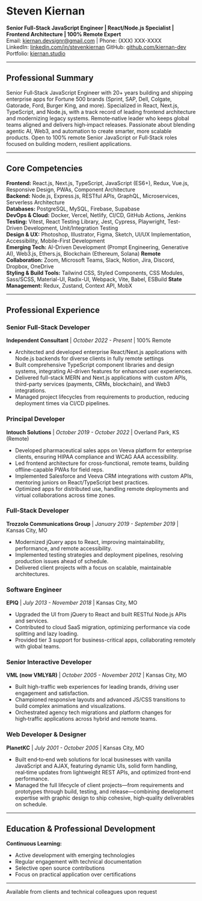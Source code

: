 # Steven Kiernan

**Senior Full-Stack JavaScript Engineer | React/Node.js Specialist | Frontend Architecture | 100% Remote Expert**  
Email: <kiernan.devsignr@gmail.com> | Phone: (XXX) XXX-XXXX  
LinkedIn: [linkedin.com/in/stevenkiernan](https://linkedin.com/in/stevenkiernan)
GitHub: [github.com/kiernan-dev](https://github.com/kiernan-dev)  
Portfolio: [kiernan.studio](https://kiernan.studio)

---

## Professional Summary

Senior Full‑Stack JavaScript Engineer with 20+ years building and shipping enterprise apps for Fortune 500 brands (Sprint, SAP, Dell, Colgate, Gatorade, Ford, Burger King, and more). Specialized in React, Next.js, TypeScript, and Node.js, with a track record of leading frontend architecture and modernizing legacy systems. Remote‑native leader who keeps global teams aligned and delivers high‑impact releases. Passionate about blending agentic AI, Web3, and automation to create smarter, more scalable products. Open to 100% remote Senior JavaScript or Full‑Stack roles focused on building modern, resilient applications.

---

## Core Competencies

**Frontend:** React.js, Next.js, TypeScript, JavaScript (ES6+), Redux, Vue.js, Responsive Design, PWAs, Component Architecture  
**Backend:** Node.js, Express.js, RESTful APIs, GraphQL, Microservices, Serverless Architecture  
**Databases:** PostgreSQL, MySQL, Firebase, Supabase  
**DevOps & Cloud:** Docker, Vercel, Netlify, CI/CD, GitHub Actions, Jenkins
**Testing:** Vitest, React Testing Library, Jest, Cypress, Playwright, Test-Driven Development, Unit/Integration Testing  
**Design & UX:** Photoshop, Illustrator, Figma, Sketch, UI/UX Implementation,  Accessibility, Mobile-First Development  
**Emerging Tech:** AI-Driven Development (Prompt Engineering, Generative AI), Web3.js, Ethers.js, Blockchain (Ethereum, Solana)
**Remote Collaboration:** Zoom, Microsoft Teams, Slack, Notion, Jira, Discord, Dropbox, OneDrive  
**Styling & Build Tools:** Tailwind CSS, Styled Components, CSS Modules, Sass/SCSS, Material-UI, Radix-UI, Webpack, Vite, Babel, ESBuild
**State Management:** Redux, Zustand, Context API, MobX

---

## Professional Experience

### Senior Full-Stack Developer

**Independent Consultant** | *October 2022 - Present* | 100% Remote  

- Architected and developed enterprise React/Next.js applications with Node.js backends for diverse clients in fully remote settings
- Built comprehensive TypeScript component libraries and design systems, integrating AI-driven features for enhanced user experiences.  
- Delivered full-stack MERN and Next.js applications with custom APIs, third-party services (payments, CRMs, blockchain), and Web3 integrations.  
- Managed project lifecycles from requirements to production, reducing deployment times via CI/CD pipelines.  

### Principal Developer

**Intouch Solutions** | *October 2019 - October 2022* | Overland Park, KS (Remote)  

- Developed pharmaceutical sales apps on Veeva platform for enterprise clients, ensuring HIPAA compliance and WCAG AAA accessibility.  
- Led frontend architecture for cross-functional, remote teams, building offline-capable PWAs for field reps.  
- Implemented Salesforce and Veeva CRM integrations with custom APIs, mentoring juniors on React/TypeScript best practices.  
- Optimized apps for distributed use, handling remote deployments and virtual collaborations across time zones.  

### Full-Stack Developer

**Trozzolo Communications Group** | *January 2019 - September 2019* | Kansas City, MO  

- Modernized jQuery apps to React, improving maintainability, performance, and remote accessibility.  
- Implemented testing strategies and deployment pipelines, resolving production issues ahead of schedule.  
- Delivered client projects with a focus on scalable, maintainable architectures.  

### Software Engineer

**EPIQ** | *July 2013 - November 2018* | Kansas City, MO  

- Upgraded the UI from jQuery to React and built RESTful Node.js APIs and services.
- Contributed to cloud SaaS migration, optimizing performance via code splitting and lazy loading.  
- Provided tier 3 support for business-critical apps, collaborating remotely with global teams.  

### Senior Interactive Developer

**VML (now VMLY&R)** | *October 2005 - November 2012* | Kansas City, MO  

- Built high-traffic web experiences for leading brands, driving user engagement and satisfaction.
- Championed responsive layouts and advanced JS/CSS transitions to build complex animations and visualizations.  
- Orchestrated agency tech migrations and platform changes for high‑traffic applications across hybrid and remote teams.  

### Web Developer & Designer

**PlanetKC** | *July 2001 - October 2005* | Kansas City, MO  

- Built end‑to‑end web solutions for local businesses with vanilla JavaScript and AJAX, featuring dynamic UIs, solid form handling, real‑time updates from lightweight REST APIs, and optimized front‑end performance.  
- Managed the full lifecycle of client projects—from requirements and prototypes through build, testing, and release—combining development expertise with graphic design to ship cohesive, high‑quality deliverables on schedule.  

---

## Education & Professional Development

**Continuous Learning:**  

- Active development with emerging technologies  
- Regular engagement with technical documentation
- Selective open source contributions
- Focus on practical application over certifications

---

Available from clients and technical colleagues upon request
